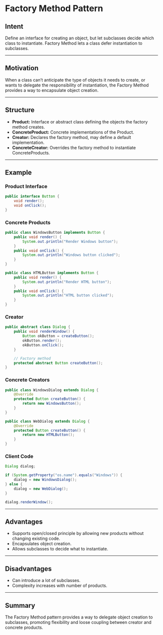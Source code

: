 # Factory Method Pattern

## Intent

Define an interface for creating an object, but let subclasses decide which class to instantiate. Factory Method lets a class defer instantiation to subclasses.

---

## Motivation

When a class can’t anticipate the type of objects it needs to create, or wants to delegate the responsibility of instantiation, the Factory Method provides a way to encapsulate object creation.

---

## Structure

- **Product:** Interface or abstract class defining the objects the factory method creates.
- **ConcreteProduct:** Concrete implementations of the Product.
- **Creator:** Declares the factory method, may define a default implementation.
- **ConcreteCreator:** Overrides the factory method to instantiate ConcreteProducts.

---

## Example

### Product Interface

```java
public interface Button {
    void render();
    void onClick();
}
```

### Concrete Products

```java
public class WindowsButton implements Button {
    public void render() {
        System.out.println("Render Windows button");
    }
    public void onClick() {
        System.out.println("Windows button clicked");
    }
}

public class HTMLButton implements Button {
    public void render() {
        System.out.println("Render HTML button");
    }
    public void onClick() {
        System.out.println("HTML button clicked");
    }
}
```

### Creator

```java
public abstract class Dialog {
    public void renderWindow() {
        Button okButton = createButton();
        okButton.render();
        okButton.onClick();
    }

    // Factory method
    protected abstract Button createButton();
}
```

### Concrete Creators

```java
public class WindowsDialog extends Dialog {
    @Override
    protected Button createButton() {
        return new WindowsButton();
    }
}

public class WebDialog extends Dialog {
    @Override
    protected Button createButton() {
        return new HTMLButton();
    }
}
```

### Client Code

```java
Dialog dialog;

if (System.getProperty("os.name").equals("Windows")) {
    dialog = new WindowsDialog();
} else {
    dialog = new WebDialog();
}

dialog.renderWindow();
```

---

## Advantages

- Supports open/closed principle by allowing new products without changing existing code.
- Encapsulates object creation.
- Allows subclasses to decide what to instantiate.

---

## Disadvantages

- Can introduce a lot of subclasses.
- Complexity increases with number of products.

---

## Summary

The Factory Method pattern provides a way to delegate object creation to subclasses, promoting flexibility and loose coupling between creator and concrete products.
